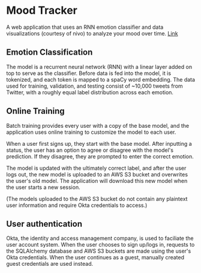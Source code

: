 # Mood Tracker
A web application that uses an RNN emotion classifier and data visualizations (courtesy of nivo) to analyze your mood over time. [Link](https://mood-tracker-sg.herokuapp.com/)

## Emotion Classification
The model is a recurrent neural network (RNN) with a linear layer added on top to serve as the classifier. Before data is fed into the model, it is tokenized, and each token is mapped to a spaCy word embedding. The data used for training, validation, and testing consist of ~10,000 tweets from Twitter, with a roughly equal label distribution across each emotion.

## Online Training
Batch training provides every user with a copy of the base model, and the application uses online training to customize the model to each user. 

When a user first signs up, they start with the base model. After inputting a status, the user has an option to agree or disagree with the model's prediction. If they disagree, they are prompted to enter the correct emotion. 

The model is updated with the ultimately correct label, and after the user logs out, the new model is uploaded to an AWS S3 bucket and overwrites the user's old model. The application will download this new model when the user starts a new session.

(The models uploaded to the AWS S3 bucket do not contain any plaintext user information and require Okta credentials to access.)

## User authentication
Okta, the identity and access management company, is used to faciliate the user account system. When the user chooses to sign up/logs in, requests to the SQLAlchemy database and AWS S3 buckets are made using the user's Okta credentials. When the user continues as a guest, manually created guest credentials are used instead.
